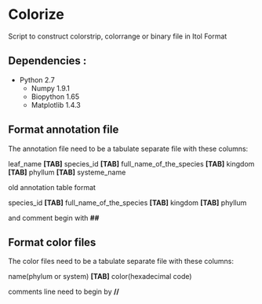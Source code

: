 # Colorize

Script to construct colorstrip, colorrange or binary file in Itol Format

Dependencies :
--------------

- Python 2.7
   - Numpy 1.9.1
   - Biopython 1.65
   - Matplotlib 1.4.3

Format annotation file
----------------------
The annotation file need to be a tabulate separate file with these columns:

leaf_name **[TAB]** species_id **[TAB]** full_name_of_the_species **[TAB]** kingdom **[TAB]** phyllum **[TAB]** systeme_name

old annotation table format

species_id **[TAB]** full_name_of_the_species **[TAB]** kingdom **[TAB]** phyllum

and comment begin with **##**

Format color files
------------------
The color files need to be a tabulate separate file with these columns:

name(phylum or system) **[TAB]** color(hexadecimal code)

comments line need to begin by **//**
